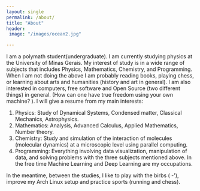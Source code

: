 ```yaml
---
layout: single
permalink: /about/
title: "About"
header:
 image: "/images/ocean2.jpg"

---
```


I am a polymath student(undergraduate). I am currently studying physics at the University of Minas Gerais. My interest of study is in a wide range of subjects that includes Physics, Mathematics, Chemistry, and Programming. When I am not doing the above I am probably reading books, playing chess, or learning about arts and humanities (history and art in general).
I am also interested in computers, free software and Open Source (two different things) in general. (How can one have true freedom using your own machine? ).
I will give a resume from my main interests:
1. Physics: Study of Dynamical Systems, Condensed matter, Classical Mechanics, Astrophysics.
2. Mathematics: Analysis, Advanced Calculus, Applied Mathematics, Number theory.
3. Chemistry: Study and simulation of the interaction of molecules (molecular dynamics) at a microscopic level using parallel computing.
4. Programming: Everything involving data visualization, manipulation of data, and solving problems with the three subjects mentioned above. In the free time Machine Learning and Deep Learning are my occupations.

In the meantime, between the studies,  I like to play with the birbs ( -'), improve my Arch Linux setup and practice sports (running and chess).

[comment]: <> (who is interested the many beauties of this world)
